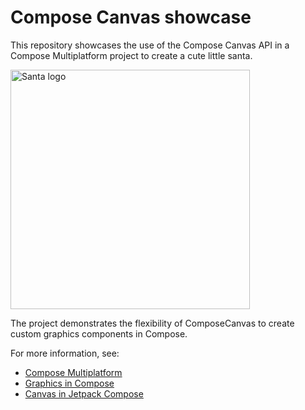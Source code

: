 # Compose Canvas showcase

This repository showcases the use of the Compose Canvas API in a Compose Multiplatform project to create a cute little santa. 

<img width="383" alt="Santa logo" src="https://github.com/torland-klev/compose-santa/assets/43351827/6a076fac-6298-4554-8d24-957891f4bf97">

The project demonstrates the flexibility of ComposeCanvas to create custom graphics components in Compose.  

For more information, see:
* [Compose Multiplatform](https://www.jetbrains.com/lp/compose-multiplatform/)
* [Graphics in Compose](https://developer.android.com/develop/ui/compose/graphics/draw/overview)
* [Canvas in Jetpack Compose](https://blog.kotlin-academy.com/canvas-in-jetpack-compose-c6e7b651fd9b)
